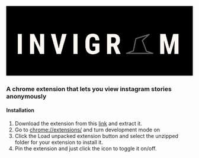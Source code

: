 <img src="/logo.png" >

### A chrome extension that lets you view instagram stories anonymously

#### Installation

1. Download the extension from this [link](https://github.com/dlarroder/invigram/archive/refs/tags/v1.0.1.zip) and extract it.
2. Go to [chrome://extensions/](chrome://extensions/) and turn development mode on
3. Click the Load unpacked extension button and select the unzipped folder for your extension to install it.
4. Pin the extension and just click the icon to toggle it on/off.
